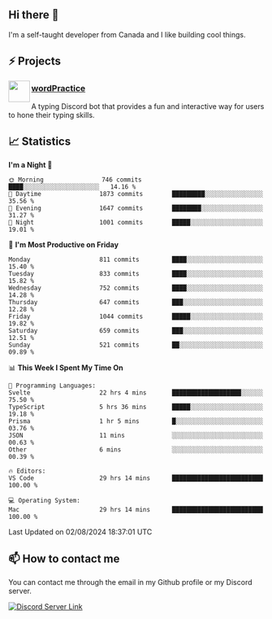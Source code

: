 <h2>Hi there 👋</h2>

<p>I'm a self-taught developer from Canada and I like building cool things.</p>

<h2>⚡ Projects</h2>

<img align="left" src="https://i.imgur.com/BIzs17V.png" width="42" height="42" />
<h3><a target="_blank" href="https://wordpractice.principle.sh/">wordPractice</a></h3>
<p>A typing Discord bot that provides a fun and interactive way for users to hone their typing skills.</p>

<h2>📈 Statistics</h2>

<!--START_SECTION:waka-->
**I'm a Night 🦉** 

```text
🌞 Morning                746 commits         ████░░░░░░░░░░░░░░░░░░░░░   14.16 % 
🌆 Daytime                1873 commits        █████████░░░░░░░░░░░░░░░░   35.56 % 
🌃 Evening                1647 commits        ████████░░░░░░░░░░░░░░░░░   31.27 % 
🌙 Night                  1001 commits        █████░░░░░░░░░░░░░░░░░░░░   19.01 % 
```
📅 **I'm Most Productive on Friday** 

```text
Monday                   811 commits         ████░░░░░░░░░░░░░░░░░░░░░   15.40 % 
Tuesday                  833 commits         ████░░░░░░░░░░░░░░░░░░░░░   15.82 % 
Wednesday                752 commits         ████░░░░░░░░░░░░░░░░░░░░░   14.28 % 
Thursday                 647 commits         ███░░░░░░░░░░░░░░░░░░░░░░   12.28 % 
Friday                   1044 commits        █████░░░░░░░░░░░░░░░░░░░░   19.82 % 
Saturday                 659 commits         ███░░░░░░░░░░░░░░░░░░░░░░   12.51 % 
Sunday                   521 commits         ██░░░░░░░░░░░░░░░░░░░░░░░   09.89 % 
```


📊 **This Week I Spent My Time On** 

```text
💬 Programming Languages: 
Svelte                   22 hrs 4 mins       ███████████████████░░░░░░   75.50 % 
TypeScript               5 hrs 36 mins       █████░░░░░░░░░░░░░░░░░░░░   19.18 % 
Prisma                   1 hr 5 mins         █░░░░░░░░░░░░░░░░░░░░░░░░   03.76 % 
JSON                     11 mins             ░░░░░░░░░░░░░░░░░░░░░░░░░   00.63 % 
Other                    6 mins              ░░░░░░░░░░░░░░░░░░░░░░░░░   00.39 % 

🔥 Editors: 
VS Code                  29 hrs 14 mins      █████████████████████████   100.00 % 

💻 Operating System: 
Mac                      29 hrs 14 mins      █████████████████████████   100.00 % 
```


 Last Updated on 02/08/2024 18:37:01 UTC
<!--END_SECTION:waka-->

<h2>📫 How to contact me</h2>

You can contact me through the email in my Github profile or my Discord server.

[![Discord Server Link](https://dcbadge.vercel.app/api/server/DHnk46C)](https://discord.gg/DHnk46C)

